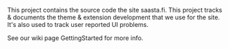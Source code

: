This project contains the source code the site saasta.fi.  This project tracks & documents the theme & extension development that we use for the site.  It's also used to track user reported UI problems.

See our wiki page GettingStarted for more info.

